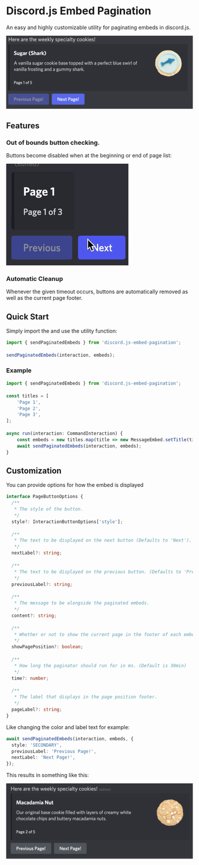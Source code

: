 # Discord.js Embed Pagination

An easy and highly customizable utility for paginating embeds in discord.js.

<img src="docs/hero.png" width="700"/>

## Features

### Out of bounds button checking.

Buttons become disabled when at the beginning or end of page list:

![bounds demo](/docs/bounds.gif)

### Automatic Cleanup

Whenever the given timeout occurs, buttons are automatically removed as well as the current page footer.

## Quick Start

Simply import the and use the utility function:

```ts
import { sendPaginatedEmbeds } from 'discord.js-embed-pagination';

sendPaginatedEmbeds(interaction, embeds);
```

### Example

```ts
import { sendPaginatedEmbeds } from 'discord.js-embed-pagination';

const titles = [
    'Page 1',
    'Page 2',
    'Page 3',
];

async run(interaction: CommandInteraction) {
    const embeds = new titles.map(title => new MessageEmbed.setTitle(title));
    await sendPaginatedEmbeds(interaction, embeds);
}
```

## Customization

You can provide options for how the embed is displayed

```ts
interface PageButtonOptions {
  /**
   * The style of the button.
   */
  style?: InteractionButtonOptions['style'];

  /**
   * The text to be displayed on the next button (Defaults to 'Next').
   */
  nextLabel?: string;

  /**
   * The text to be displayed on the previous button. (Defaults to 'Previous').
   */
  previousLabel?: string;

  /**
   * The message to be alongside the paginated embeds.
   */
  content?: string;

  /**
   * Whether or not to show the current page in the footer of each embed (Defaults to being shown).
   */
  showPagePosition?: boolean;

  /**
   * How long the paginator should run for in ms. (Default is 30min)
   */
  time?: number;

  /**
   * The label that displays in the page position footer.
   */
  pageLabel?: string;
}
```

Like changing the color and label text for example:

```ts
await sendPaginatedEmbeds(interaction, embeds, {
  style: 'SECONDARY',
  previousLabel: 'Previous Page!',
  nextLabel: 'Next Page!',
});
```

This results in something like this:

<img src="docs/different-styles.png" width="700"/>
